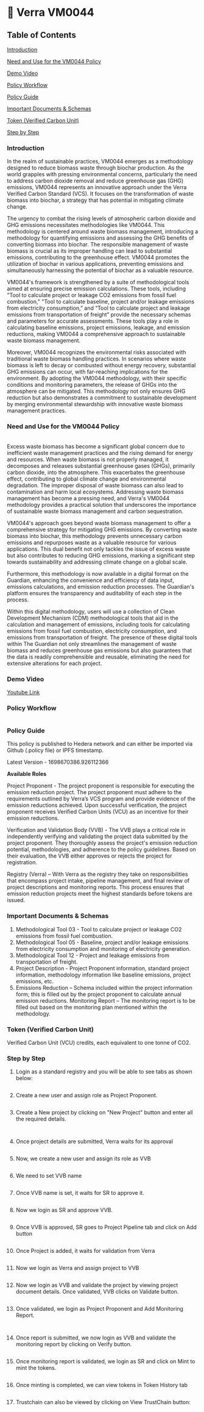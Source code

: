 # 🏢 Verra VM0044

## Table of Contents

[Introduction](verra-vm0044.md#\_toc149219502)

[Need and Use for the VM0044 Policy](verra-vm0044.md#\_toc149219503)

[Demo Video](verra-vm0044.md#\_toc149219504)

[Policy Workflow](verra-vm0044.md#\_toc149219505)

[Policy Guide](verra-vm0044.md#\_toc149219506)

[Important Documents & Schemas](verra-vm0044.md#\_toc149219507)

[Token (Verified Carbon Unit)](verra-vm0044.md#\_toc149219508)

[Step by Step](verra-vm0044.md#\_toc149219509)

### Introduction   <a href="#_toc149219502" id="_toc149219502"></a>

In the realm of sustainable practices, VM0044 emerges as a methodology designed to reduce biomass waste through biochar production. As the world grapples with pressing environmental concerns, particularly the need to address carbon dioxide removal and reduce greenhouse gas (GHG) emissions, VM0044 represents an innovative approach under the Verra Verified Carbon Standard (VCS). It focuses on the transformation of waste biomass into biochar, a strategy that has potential in mitigating climate change.

The urgency to combat the rising levels of atmospheric carbon dioxide and GHG emissions necessitates methodologies like VM0044. This methodology is centered around waste biomass management, introducing a methodology for quantifying emissions and assessing the GHG benefits of converting biomass into biochar. The responsible management of waste biomass is crucial as its improper handling can lead to substantial emissions, contributing to the greenhouse effect. VM0044 promotes the utilization of biochar in various applications, preventing emissions and simultaneously harnessing the potential of biochar as a valuable resource.

VM0044's framework is strengthened by a suite of methodological tools aimed at ensuring precise emission calculations. These tools, including "Tool to calculate project or leakage CO2 emissions from fossil fuel combustion," "Tool to calculate baseline, project and/or leakage emissions from electricity consumption,” and “Tool to calculate project and leakage emissions from transportation of freight” provide the necessary schemas and parameters for accurate assessments. These tools play a role in calculating baseline emissions, project emissions, leakage, and emission reductions, making VM0044 a comprehensive approach to sustainable waste biomass management.

Moreover, VM0044 recognizes the environmental risks associated with traditional waste biomass handling practices. In scenarios where waste biomass is left to decay or combusted without energy recovery, substantial GHG emissions can occur, with far-reaching implications for the environment. By adopting the VM0044 methodology, with their specific conditions and monitoring parameters, the release of GHGs into the atmosphere can be mitigated. This methodology not only ensures GHG reduction but also demonstrates a commitment to sustainable development by merging environmental stewardship with innovative waste biomass management practices.&#x20;

### Need and Use for the VM0044 Policy  <a href="#_toc149219503" id="_toc149219503"></a>

\
Excess waste biomass has become a significant global concern due to inefficient waste management practices and the rising demand for energy and resources. When waste biomass is not properly managed, it decomposes and releases substantial greenhouse gases (GHGs), primarily carbon dioxide, into the atmosphere. This exacerbates the greenhouse effect, contributing to global climate change and environmental degradation. The improper disposal of waste biomass can also lead to contamination and harm local ecosystems. Addressing waste biomass management has become a pressing need, and Verra's VM0044 methodology provides a practical solution that underscores the importance of sustainable waste biomass management and carbon sequestration.

VM0044's approach goes beyond waste biomass management to offer a comprehensive strategy for mitigating GHG emissions. By converting waste biomass into biochar, this methodology prevents unnecessary carbon emissions and repurposes waste as a valuable resource for various applications. This dual benefit not only tackles the issue of excess waste but also contributes to reducing GHG emissions, marking a significant step towards sustainability and addressing climate change on a global scale.

Furthermore, this methodology is now available in a digital format on the Guardian, enhancing the convenience and efficiency of data input, emissions calculations, and emission reduction processes. The Guardian's platform ensures the transparency and auditability of each step in the process.

Within this digital methodology, users will use a collection of Clean Development Mechanism (CDM) methodological tools that aid in the calculation and management of emissions, including tools for calculating emissions from fossil fuel combustion, electricity consumption, and emissions from transportation of freight. The presence of these digital tools within The Guardian not only streamlines the management of waste biomass and reduces greenhouse gas emissions but also guarantees that the data is readily comprehensible and reusable, eliminating the need for extensive alterations for each project.

### Demo Video   <a href="#_toc149219504" id="_toc149219504"></a>

[Youtube Link](https://youtu.be/LN5vDNgevlM)

### Policy Workflow  <a href="#_toc149219505" id="_toc149219505"></a>

<figure><img src="../../../.gitbook/assets/0.jpeg" alt=""><figcaption></figcaption></figure>

### Policy Guide  <a href="#_toc149219506" id="_toc149219506"></a>

This policy is published to Hedera network and can either be imported via Github (.policy file) or IPFS timestamp.&#x20;

Latest Version - 1698670386.926112366

**Available Roles**&#x20;

Project Proponent - The project proponent is responsible for executing the emission reduction project. The project proponent must adhere to the requirements outlined by Verra’s VCS program and provide evidence of the emission reductions achieved. Upon successful verification, the project proponent receives Verified Carbon Units (VCU) as an incentive for their emission reductions. &#x20;

Verification and Validation Body (VVB) - The VVB plays a critical role in independently verifying and validating the project data submitted by the project proponent. They thoroughly assess the project's emission reduction potential, methodologies, and adherence to the policy guidelines. Based on their evaluation, the VVB either approves or rejects the project for registration. &#x20;

Registry (Verra) – With Verra as the registry they take on responsibilities that encompass project intake, pipeline management, and final review of project descriptions and monitoring reports. This process ensures that emission reduction projects meet the highest standards before tokens are issued.

### Important Documents & Schemas  <a href="#_toc149219507" id="_toc149219507"></a>

1. Methodological Tool 03 - Tool to calculate project or leakage CO2 emissions from fossil fuel combustion.&#x20;
2. Methodological Tool 05 - Baseline, project and/or leakage emissions from electricity consumption and monitoring of electricity generation.&#x20;
3. Methodological Tool 12 - Project and leakage emissions from transportation of freight.&#x20;
4. Project Description - Project Proponent information, standard project information, methodology information like baseline emissions, project emissions, etc.&#x20;
5. Emissions Reduction – Schema included within the project information form; this is filled out by the project proponent to calculate annual emission reductions. Monitoring Report – The monitoring report is to be filled out based on the monitoring plan mentioned within the methodology.  &#x20;

### Token (Verified Carbon Unit)  <a href="#_toc149219508" id="_toc149219508"></a>

Verified Carbon Unit (VCU) credits, each equivalent to one tonne of CO2.&#x20;

### Step by Step   <a href="#_toc149219509" id="_toc149219509"></a>

1. Login as a standard registry and you will be able to see tabs as shown below:

<figure><img src="../../../.gitbook/assets/image (328).png" alt=""><figcaption></figcaption></figure>

2. Create a new user and assign role as Project Proponent.

<figure><img src="../../../.gitbook/assets/image (329).png" alt=""><figcaption></figcaption></figure>

3. Create a New project by clicking on "New Project" button and enter all the required details.

<figure><img src="../../../.gitbook/assets/image (330).png" alt=""><figcaption></figcaption></figure>

<figure><img src="../../../.gitbook/assets/image (331).png" alt=""><figcaption></figcaption></figure>

4. Once project details are submitted, Verra waits for its approval

<figure><img src="../../../.gitbook/assets/image (332).png" alt=""><figcaption></figcaption></figure>

5. Now, we create a new user and assign its role as VVB

<figure><img src="../../../.gitbook/assets/image (333).png" alt=""><figcaption></figcaption></figure>

6. We need to set VVB name

<figure><img src="../../../.gitbook/assets/image (334).png" alt=""><figcaption></figcaption></figure>

7. Once VVB name is set, it waits for SR to approve it.

<figure><img src="../../../.gitbook/assets/image (335).png" alt=""><figcaption></figcaption></figure>

8. Now we login as SR and approve VVB.

<figure><img src="../../../.gitbook/assets/image (336).png" alt=""><figcaption></figcaption></figure>

9. Once VVB is approved, SR goes to Project Pipeline tab and click on Add button

<figure><img src="../../../.gitbook/assets/image (337).png" alt=""><figcaption></figcaption></figure>

10. Once Project is added, it waits for validation from Verra

<figure><img src="../../../.gitbook/assets/image (338).png" alt=""><figcaption></figcaption></figure>

11. Now we login as Verra and assign project to VVB

<figure><img src="../../../.gitbook/assets/image (339).png" alt=""><figcaption></figcaption></figure>

12. Now we login as VVB and validate the project by viewing project document details. Once validated, VVB clicks on Validate button.

<figure><img src="../../../.gitbook/assets/image (340).png" alt=""><figcaption></figcaption></figure>

13. Once validated, we login as Project Proponent and Add Monitoring Report.

<figure><img src="../../../.gitbook/assets/image (341).png" alt=""><figcaption></figcaption></figure>

<figure><img src="../../../.gitbook/assets/image (342).png" alt=""><figcaption></figcaption></figure>

14. Once report is submitted, we now login as VVB and validate the monitoring report by clicking on Verify button.

<figure><img src="../../../.gitbook/assets/image (343).png" alt=""><figcaption></figcaption></figure>

15. Once monitoring report is validated, we login as SR and click on Mint to mint the tokens.

<figure><img src="../../../.gitbook/assets/image (344).png" alt=""><figcaption></figcaption></figure>

16. Once minting is completed, we can view tokens in Token History tab

<figure><img src="../../../.gitbook/assets/image (345).png" alt=""><figcaption></figcaption></figure>

17. Trustchain can also be viewed by clicking on View TrustChain button:

<figure><img src="../../../.gitbook/assets/image (346).png" alt=""><figcaption></figcaption></figure>

<figure><img src="../../../.gitbook/assets/image (347).png" alt=""><figcaption></figcaption></figure>
